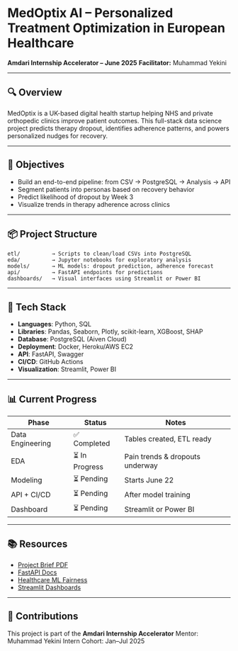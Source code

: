 # MedOptix AI – Personalized Treatment Optimization in European Healthcare

**Amdari Internship Accelerator – June 2025**
**Facilitator:** Muhammad Yekini

---

## 🔍 Overview

MedOptix is a UK-based digital health startup helping NHS and private orthopedic clinics improve patient outcomes. This full-stack data science project predicts therapy dropout, identifies adherence patterns, and powers personalized nudges for recovery.

---

## 🚀 Objectives

- Build an end-to-end pipeline: from CSV → PostgreSQL → Analysis → API
- Segment patients into personas based on recovery behavior
- Predict likelihood of dropout by Week 3
- Visualize trends in therapy adherence across clinics

---

## 📦 Project Structure

```
etl/          → Scripts to clean/load CSVs into PostgreSQL
eda/          → Jupyter notebooks for exploratory analysis
models/       → ML models: dropout prediction, adherence forecast
api/          → FastAPI endpoints for predictions
dashboards/   → Visual interfaces using Streamlit or Power BI
```

---

## 🧶 Tech Stack

- **Languages**: Python, SQL
- **Libraries**: Pandas, Seaborn, Plotly, scikit-learn, XGBoost, SHAP
- **Database**: PostgreSQL (Aiven Cloud)
- **Deployment**: Docker, Heroku/AWS EC2
- **API**: FastAPI, Swagger
- **CI/CD**: GitHub Actions
- **Visualization**: Streamlit, Power BI

---

## 📊 Current Progress

| Phase            | Status         | Notes                           |
| ---------------- | -------------- | ------------------------------- |
| Data Engineering | ✅ Completed   | Tables created, ETL ready       |
| EDA              | ⏳ In Progress | Pain trends & dropouts underway |
| Modeling         | ⏳ Pending     | Starts June 22                  |
| API + CI/CD      | ⏳ Pending     | After model training            |
| Dashboard        | ⏳ Pending     | Streamlit or Power BI           |

---

## 📚 Resources

- [Project Brief PDF](docs/medoptix-brief.pdf)
- [FastAPI Docs](https://fastapi.tiangolo.com)
- [Healthcare ML Fairness](https://fairlearn.org)
- [Streamlit Dashboards](https://streamlit.io)

---

## 🤝 Contributions

This project is part of the **Amdari Internship Accelerator**
Mentor: Muhammad Yekini
Intern Cohort: Jan–Jul 2025
